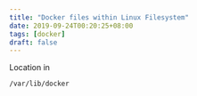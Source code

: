 ```yaml
---
title: "Docker files within Linux Filesystem"
date: 2019-09-24T00:20:25+08:00
tags: [docker]
draft: false
---
```


Location in
```
/var/lib/docker
```
